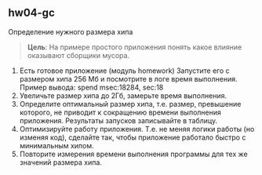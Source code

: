 ## hw04-gc

Определение нужного размера хипа

>**Цель**: На примере простого приложения понять какое влияние оказывают сборщики мусора.

1) Есть готовое приложение (модуль homework) Запустите его с размером хипа 256 Мб и посмотрите в логе время выполнения. Пример вывода: spend msec:18284, sec:18
2) Увеличьте размер хипа до 2Гб, замерьте время выполнения.
3) Определите оптимальный размер хипа, т.е. размер, превышение которого, не приводит к сокращению времени выполнения приложения. Результаты запусков записывайте в таблицу.
4) Оптимизируйте работу приложения. Т.е. не меняя логики работы (но изменяя код), сделайте так, чтобы приложение работало быстро с минимальным хипом.
5) Повторите измерения времени выполнения программы для тех же значений размера хипа.
